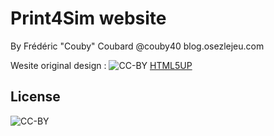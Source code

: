 # Print4Sim website
By Frédéric "Couby" Coubard
@couby40
blog.osezlejeu.com

Wesite original design : ![CC-BY](http://creativecommons.org/licenses/by/3.0/) [HTML5UP](http://html5up.net)


## License
![CC-BY](http://creativecommons.org/licenses/by/3.0/)
